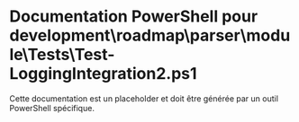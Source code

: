 # Documentation PowerShell pour development\roadmap\parser\module\Tests\Test-LoggingIntegration2.ps1

Cette documentation est un placeholder et doit être générée par un outil PowerShell spécifique.
